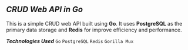 
## ***CRUD Web API in Go***

This is a simple CRUD web API built using **Go**. It uses **PostgreSQL** as the primary data storage and **Redis** for improve efficiency and performance.

***Technologies Used***
`Go` `PostgreSQL` `Redis` `Gorilla Mux`
